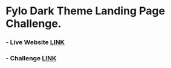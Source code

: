 # Fylo Dark Theme Landing Page Challenge.

### - Live Website [LINK](https://abdraoufx.github.io/frontEndMentor_Challenges/junior/fylo_dark_theme_landing_page)

### - Challenge [LINK](https://www.frontendmentor.io/solutions/)
